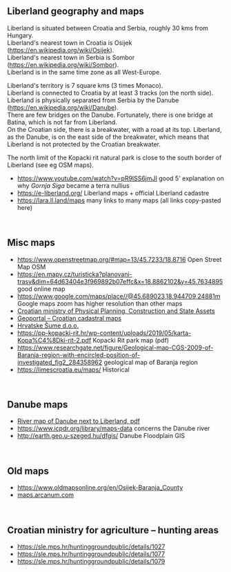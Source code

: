 Liberland geography and maps
----------------------------
Liberland is situated between Croatia and Serbia, roughly 30 kms from Hungary.  
Liberland's nearest town in Croatia is Osijek (https://en.wikipedia.org/wiki/Osijek).  
Liberland's nearest town in Serbia is Sombor (https://en.wikipedia.org/wiki/Sombor).  
Liberland is in the same time zone as all West-Europe.

Liberland's territory is 7 square kms (3 times Monaco).  
Liberland is connected to Croatia by at least 3 tracks (on the north side).  
Liberland is physically separated from Serbia by the Danube (https://en.wikipedia.org/wiki/Danube).  
There are few bridges on the Danube. Fortunately, there is one bridge at Batina, which is not far from Liberland.  
On the Croatian side, there is a breakwater, with a road at its top. Liberland, as the Danube, is on the east side of the breakwater, which means that Liberland is not protected by the Croatian breakwater.  

The north limit of the Kopacki rit natural park is close to the south border of Liberland (see eg OSM maps).

* https://www.youtube.com/watch?v=pR9lSS6jmJI good 5' explanation on why <i>Gornja Siga</i> became a terra nullius
* https://e-liberland.org/ Liberland maps + official Liberland cadastre
* https://lara.ll.land/maps many links to many maps (all links copy-pasted here)
<br>

Misc maps
---------
* https://www.openstreetmap.org/#map=13/45.7233/18.8716 Open Street Map OSM
* https://en.mapy.cz/turisticka?planovani-trasy&dim=64d63404e3f969892b07effc&x=18.8862102&y=45.7634895 good online map
* https://www.google.com/maps/place//@45.689023,18.944709,24881m Google maps zoom has higher resolution than other maps
* [Croatian ministry of Physical Planning, Construction and State Assets](https://mpgi.gov.hr/prostorno-uredjenje-3335/prostorni-planovi-8193/prostorni-planovi-drzavne-razine/prostorni-planovi-parkova-prirode/prostorni-plan-pp-kopacki-rit/3327)
* [Geoportal – Croatian cadastral maps](https://geoportal.dgu.hr/#/?lat=45.80779641827083&lng=18.85969749587222&zoom=3&layerconfig=17013&mode=2d)
* [Hrvatske Šume d.o.o.](https://webgis.hrsume.hr/arcgis/apps/webappviewer/index.html?id=8bb3e1d6b80d49ad9e0193f8b62380e2)
* https://pp-kopacki-rit.hr/wp-content/uploads/2019/05/karta-Kopa%C4%8Dki-rit-2.pdf Kopacki Rit park map (pdf)
* https://www.researchgate.net/figure/Geological-map-CGS-2009-of-Baranja-region-with-encircled-position-of-investigated_fig2_284358962 geological map of Baranja region
* https://limescroatia.eu/maps/ Historical
<br>

Danube maps
-----------
* [River map of Danube next to Liberland, pdf](https://danubeportal.com/application/cache/uploads/charts/paper/HR/136/1571899967.pdf)
* https://www.icpdr.org/library/maps-data concerns the Danube river
* http://earth.geo.u-szeged.hu/dfgis/ Danube Floodplain GIS
<br>

Old maps
--------
* https://www.oldmapsonline.org/en/Osijek-Baranja_County
* [maps.arcanum.com](https://maps.arcanum.com/en/synchron/europe-19century-secondsurvey/europe-19century-thirdsurvey/?bbox=2096015.0178072278%2C5737467.0889724735%2C2112028.5752329724%2C5750442.274523882&map-list=1&layers=158%2C164&right-layers=osm%2C160%2C166)

<br>


Croatian ministry for agriculture – hunting areas
-------------------------------------------------
* https://sle.mps.hr/huntinggroundpublic/details/1027
* https://sle.mps.hr/huntinggroundpublic/details/1077
* https://sle.mps.hr/huntinggroundpublic/details/1079
<br>


